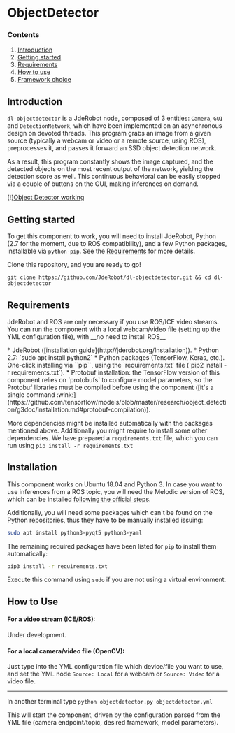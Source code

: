# ObjectDetector

### Contents

1. [Introduction](#introduction)
2. [Getting started](#getting-started)
3. [Requirements](#requirements)
4. [How to use](#how-to-use)
5. [Framework choice](#framework-choice)
## Introduction

`dl-objectdetector` is a JdeRobot node, composed of 3 entities: `Camera`, `GUI` and `DetectionNetwork`, which have been implemented on an asynchronous design on devoted threads. This program grabs an image from a given source (typically a webcam or video or a remote source, using ROS), preprocesses it, and passes it forward an SSD object detection network.

As a result, this program constantly shows the image captured, and the detected objects on the most recent output of the network, yielding the detection score as well. This continuous behavioral can be easily stopped via a couple of buttons on the GUI, making inferences on demand.


[!][Object Detector working](https://github.com/RoboticsLabURJC/2017-tfg-nacho_condes/blob/629b52af73313d39c6a753aae0cacea3d7c4e4ed/docs/Screens/objectdetector_fps.png)

## Getting started
To get this component to work, you will need to install JdeRobot, Python (2.7 for the moment, due to ROS compatibility), and a few Python packages, installable via `python-pip`. See the [Requirements](#requirements) for more details.

Clone this repository, and you are ready to go!

`git clone https://github.com/JdeRobot/dl-objectdetector.git && cd dl-objectdetector`


## Requirements
<p>JdeRobot and ROS are only necessary if you use ROS/ICE video streams. You can run the component with a local webcam/video file (setting up the YML configuration file), with __no need to install ROS__</p>
* JdeRobot ([installation guide](http://jderobot.org/Installation)).
* Python 2.7: `sudo apt install python2`
* Python packages (TensorFlow, Keras, etc.). One-click installing via ``pip``, using the `requirements.txt` file (`pip2 install -r requirements.txt`).
* Protobuf installation: the TensorFlow version of this component relies on `protobufs` to configure model parameters, so the Protobuf libraries must be compiled before using the component ([it's a single command :wink:](https://github.com/tensorflow/models/blob/master/research/object_detection/g3doc/installation.md#protobuf-compilation)).

More dependencies might be installed automatically with the packages mentioned above.
Additionally you might require to install some other dependencies. We have prepared a ```requirements.txt``` file, which you can run using ```pip install -r requirements.txt```

## Installation
This component works on Ubuntu 18.04 and Python 3. In case you want to use inferences from a ROS topic, you will need the Melodic version of ROS, which can be installed [following the official steps](http://wiki.ros.org/melodic/Installation/Ubuntu).

Additionally, you will need some packages which can't be found on the Python repositories, thus they have to be manually installed issuing:
```bash
sudo apt install python3-pyqt5 python3-yaml
```

The remaining required packages have been listed for `pip` to install them automatically:

```bash
pip3 install -r requirements.txt
```
Execute this command using `sudo` if you are not using a virtual environment.

## How to Use
#### For a video stream (ICE/ROS):
Under development.

#### For a local camera/video file (OpenCV):

Just type into the YML configuration file which device/file you want to use, and set the YML node `Source: Local` for a webcam or `Source: Video` for a video file.

---
In another terminal type `python objectdetector.py objectdetector.yml`


This will start the component, driven by the configuration parsed from the YML file (camera endpoint/topic, desired framework, model parameters).

